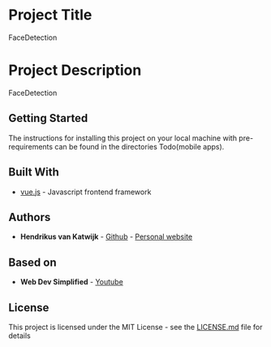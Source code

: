 # Project Title

FaceDetection

# Project Description

FaceDetection

## Getting Started

The instructions for installing this project on your local machine with pre-requirements can be found in the directories Todo(mobile apps).


## Built With
* [vue.js](https://vuejs.org/) - Javascript frontend framework


## Authors

* **Hendrikus van Katwijk** - [Github](https://github.com/vankatwijk) - [Personal website](https://hpvk.com)

## Based on

* **Web Dev Simplified** - [Youtube](https://www.youtube.com/watch?v=CVClHLwv-4I)

## License

This project is licensed under the MIT License - see the [LICENSE.md](LICENSE.md) file for details